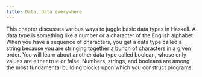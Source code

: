 ```yaml
---
title: Data, data everywhere
---
```


This chapter discusses various ways to juggle basic data types in Haskell. A
data type is something like a number or a character of the English alphabet.
When you have a sequence of characters, you get a data type called a string
because you are stringing together a bunch of characters in a given order. You
will learn about another data type called boolean, whose only values are either
true or false. Numbers, strings, and booleans are among the most fundamental
building blocks upon which you construct programs.
